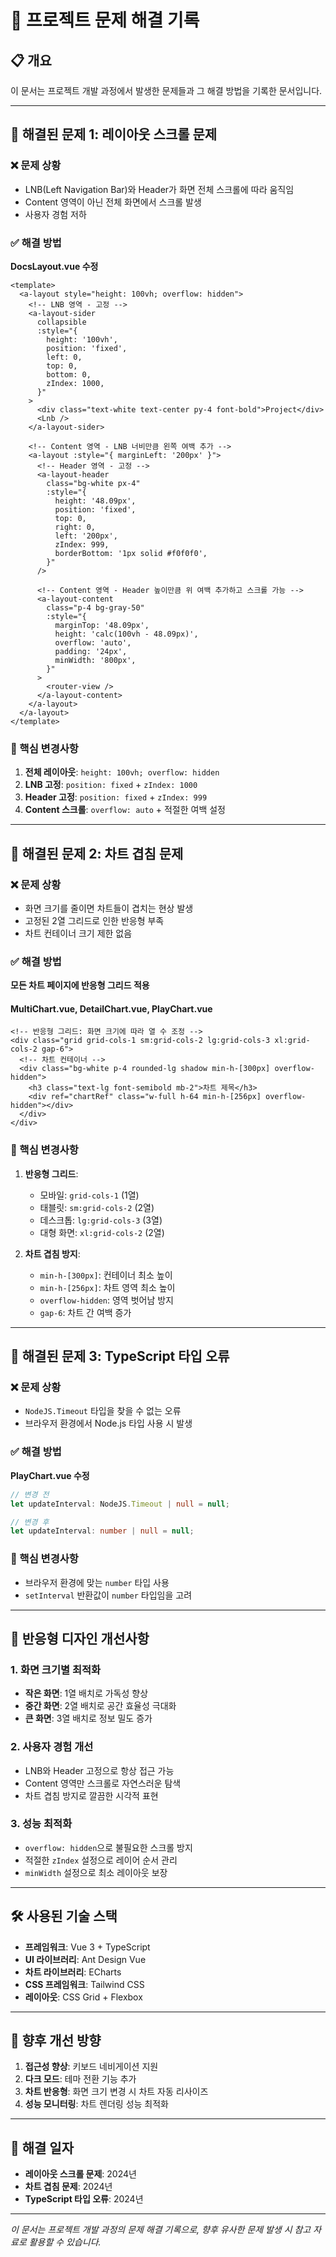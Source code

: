 # 🚀 프로젝트 문제 해결 기록

## 📋 개요

이 문서는 프로젝트 개발 과정에서 발생한 문제들과 그 해결 방법을 기록한 문서입니다.

---

## 🎯 해결된 문제 1: 레이아웃 스크롤 문제

### ❌ 문제 상황

- LNB(Left Navigation Bar)와 Header가 화면 전체 스크롤에 따라 움직임
- Content 영역이 아닌 전체 화면에서 스크롤 발생
- 사용자 경험 저하

### ✅ 해결 방법

**DocsLayout.vue 수정**

```vue
<template>
  <a-layout style="height: 100vh; overflow: hidden">
    <!-- LNB 영역 - 고정 -->
    <a-layout-sider
      collapsible
      :style="{
        height: '100vh',
        position: 'fixed',
        left: 0,
        top: 0,
        bottom: 0,
        zIndex: 1000,
      }"
    >
      <div class="text-white text-center py-4 font-bold">Project</div>
      <Lnb />
    </a-layout-sider>

    <!-- Content 영역 - LNB 너비만큼 왼쪽 여백 추가 -->
    <a-layout :style="{ marginLeft: '200px' }">
      <!-- Header 영역 - 고정 -->
      <a-layout-header
        class="bg-white px-4"
        :style="{
          height: '48.09px',
          position: 'fixed',
          top: 0,
          right: 0,
          left: '200px',
          zIndex: 999,
          borderBottom: '1px solid #f0f0f0',
        }"
      />

      <!-- Content 영역 - Header 높이만큼 위 여백 추가하고 스크롤 가능 -->
      <a-layout-content
        class="p-4 bg-gray-50"
        :style="{
          marginTop: '48.09px',
          height: 'calc(100vh - 48.09px)',
          overflow: 'auto',
          padding: '24px',
          minWidth: '800px',
        }"
      >
        <router-view />
      </a-layout-content>
    </a-layout>
  </a-layout>
</template>
```

### 🔧 핵심 변경사항

1. **전체 레이아웃**: `height: 100vh; overflow: hidden`
2. **LNB 고정**: `position: fixed` + `zIndex: 1000`
3. **Header 고정**: `position: fixed` + `zIndex: 999`
4. **Content 스크롤**: `overflow: auto` + 적절한 여백 설정

---

## 🎯 해결된 문제 2: 차트 겹침 문제

### ❌ 문제 상황

- 화면 크기를 줄이면 차트들이 겹치는 현상 발생
- 고정된 2열 그리드로 인한 반응형 부족
- 차트 컨테이너 크기 제한 없음

### ✅ 해결 방법

**모든 차트 페이지에 반응형 그리드 적용**

#### MultiChart.vue, DetailChart.vue, PlayChart.vue

```vue
<!-- 반응형 그리드: 화면 크기에 따라 열 수 조정 -->
<div class="grid grid-cols-1 sm:grid-cols-2 lg:grid-cols-3 xl:grid-cols-2 gap-6">
  <!-- 차트 컨테이너 -->
  <div class="bg-white p-4 rounded-lg shadow min-h-[300px] overflow-hidden">
    <h3 class="text-lg font-semibold mb-2">차트 제목</h3>
    <div ref="chartRef" class="w-full h-64 min-h-[256px] overflow-hidden"></div>
  </div>
</div>
```

### 🔧 핵심 변경사항

1. **반응형 그리드**:

   - 모바일: `grid-cols-1` (1열)
   - 태블릿: `sm:grid-cols-2` (2열)
   - 데스크톱: `lg:grid-cols-3` (3열)
   - 대형 화면: `xl:grid-cols-2` (2열)

2. **차트 겹침 방지**:
   - `min-h-[300px]`: 컨테이너 최소 높이
   - `min-h-[256px]`: 차트 영역 최소 높이
   - `overflow-hidden`: 영역 벗어남 방지
   - `gap-6`: 차트 간 여백 증가

---

## 🎯 해결된 문제 3: TypeScript 타입 오류

### ❌ 문제 상황

- `NodeJS.Timeout` 타입을 찾을 수 없는 오류
- 브라우저 환경에서 Node.js 타입 사용 시 발생

### ✅ 해결 방법

**PlayChart.vue 수정**

```typescript
// 변경 전
let updateInterval: NodeJS.Timeout | null = null;

// 변경 후
let updateInterval: number | null = null;
```

### 🔧 핵심 변경사항

- 브라우저 환경에 맞는 `number` 타입 사용
- `setInterval` 반환값이 `number` 타입임을 고려

---

## 📱 반응형 디자인 개선사항

### 1. **화면 크기별 최적화**

- **작은 화면**: 1열 배치로 가독성 향상
- **중간 화면**: 2열 배치로 공간 효율성 극대화
- **큰 화면**: 3열 배치로 정보 밀도 증가

### 2. **사용자 경험 개선**

- LNB와 Header 고정으로 항상 접근 가능
- Content 영역만 스크롤로 자연스러운 탐색
- 차트 겹침 방지로 깔끔한 시각적 표현

### 3. **성능 최적화**

- `overflow: hidden`으로 불필요한 스크롤 방지
- 적절한 `zIndex` 설정으로 레이어 순서 관리
- `minWidth` 설정으로 최소 레이아웃 보장

---

## 🛠️ 사용된 기술 스택

- **프레임워크**: Vue 3 + TypeScript
- **UI 라이브러리**: Ant Design Vue
- **차트 라이브러리**: ECharts
- **CSS 프레임워크**: Tailwind CSS
- **레이아웃**: CSS Grid + Flexbox

---

## 📝 향후 개선 방향

1. **접근성 향상**: 키보드 네비게이션 지원
2. **다크 모드**: 테마 전환 기능 추가
3. **차트 반응형**: 화면 크기 변경 시 차트 자동 리사이즈
4. **성능 모니터링**: 차트 렌더링 성능 최적화

---

## 📅 해결 일자

- **레이아웃 스크롤 문제**: 2024년
- **차트 겹침 문제**: 2024년
- **TypeScript 타입 오류**: 2024년

---

_이 문서는 프로젝트 개발 과정의 문제 해결 기록으로, 향후 유사한 문제 발생 시 참고 자료로 활용할 수 있습니다._

